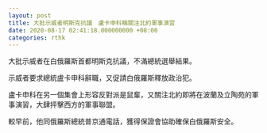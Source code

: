 ```yaml
---
layout: post
title: 大批示威者明斯克抗議　盧卡申科稱關注北約軍事演習
date: 2020-08-17 02:41:18.000000000 +08:00
categories: rthk
---
```


大批示威者在白俄羅斯首都明斯克抗議，不滿總統選舉結果。

示威者要求總統盧卡申科辭職，又促請白俄羅斯釋放政治犯。

盧卡申科在另一個集會上形容反對派是鼠輩，又關注北約即將在波蘭及立陶苑的軍事演習，大肆抨擊西方的軍事聯盟。

較早前，他同俄羅斯總統普京通電話，獲得保證會協助確保白俄羅斯安全。

